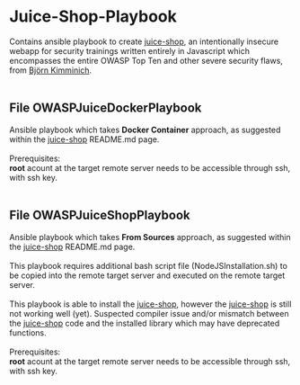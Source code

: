 # Juice-Shop-Playbook

Contains ansible playbook to create <a href="https://github.com/bkimminich/juice-shop">juice-shop</a>, an intentionally insecure webapp for security trainings written entirely in Javascript which encompasses the entire OWASP Top Ten and other severe security flaws, from <a href="https://github.com/bkimminich">Björn Kimminich</a>.<br>
<br>
## File OWASPJuiceDockerPlaybook
Ansible playbook which takes <b>Docker Container</b> approach, as suggested within the <a href="https://github.com/bkimminich/juice-shop">juice-shop</a> README.md page.<br>
<br>
Prerequisites:<br>
<b>root</b> acount at the target remote server needs to be accessible through ssh, with ssh key.<br>
<br>
## File OWASPJuiceShopPlaybook
Ansible playbook which takes <b>From Sources</b> approach, as suggested within the <a href="https://github.com/bkimminich/juice-shop">juice-shop</a> README.md page.<br>
<br>
This playbook requires additional bash script file (NodeJSInstallation.sh) to be copied into the remote target server and executed on the remote target server.<br>
<br>
This playbook is able to install the <a href="https://github.com/bkimminich/juice-shop">juice-shop</a>, however the <a href="https://github.com/bkimminich/juice-shop">juice-shop</a> is still not working well (yet). Suspected compiler issue and/or mismatch between the <a href="https://github.com/bkimminich/juice-shop">juice-shop</a> code and the installed library which may have deprecated functions.<br>
<br>
Prerequisites:<br>
<b>root</b> acount at the target remote server needs to be accessible through ssh, with ssh key.<br>
<br>
